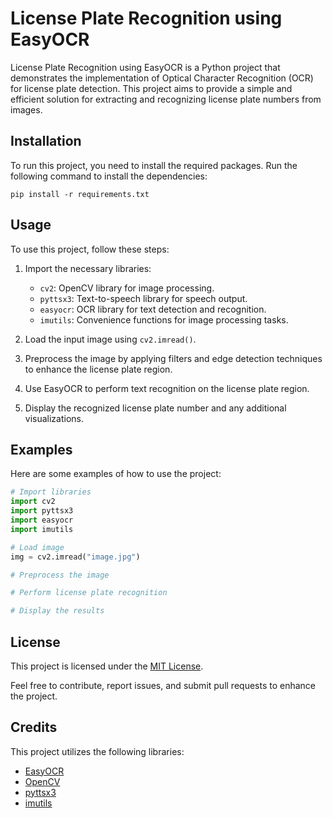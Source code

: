 # License Plate Recognition using EasyOCR

License Plate Recognition using EasyOCR is a Python project that demonstrates the implementation of Optical Character Recognition (OCR) for license plate detection. This project aims to provide a simple and efficient solution for extracting and recognizing license plate numbers from images.

## Installation

To run this project, you need to install the required packages. Run the following command to install the dependencies:

```shell
pip install -r requirements.txt
```

## Usage

To use this project, follow these steps:

1. Import the necessary libraries:
   - `cv2`: OpenCV library for image processing.
   - `pyttsx3`: Text-to-speech library for speech output.
   - `easyocr`: OCR library for text detection and recognition.
   - `imutils`: Convenience functions for image processing tasks.

2. Load the input image using `cv2.imread()`.

3. Preprocess the image by applying filters and edge detection techniques to enhance the license plate region.

4. Use EasyOCR to perform text recognition on the license plate region.

5. Display the recognized license plate number and any additional visualizations.

## Examples

Here are some examples of how to use the project:

```python
# Import libraries
import cv2
import pyttsx3
import easyocr
import imutils

# Load image
img = cv2.imread("image.jpg")

# Preprocess the image

# Perform license plate recognition

# Display the results
```

## License

This project is licensed under the [MIT License](LICENSE).

Feel free to contribute, report issues, and submit pull requests to enhance the project.

## Credits

This project utilizes the following libraries:

- [EasyOCR](https://github.com/JaidedAI/EasyOCR)
- [OpenCV](https://opencv.org/)
- [pyttsx3](https://github.com/nateshmbhat/pyttsx3)
- [imutils](https://github.com/jrosebr1/imutils)


